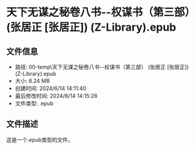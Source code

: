 ﻿# 天下无谋之秘卷八书--权谋书（第三部） (张居正 [张居正]) (Z-Library).epub

## 文件信息
- 路径: 00-temp\天下无谋之秘卷八书--权谋书（第三部） (张居正 [张居正]) (Z-Library).epub
- 大小: 6.24 MB
- 创建时间: 2024/6/14 14:11:40
- 最后修改时间: 2024/6/14 14:15:28
- 文件类型: .epub

## 文件描述
这是一个.epub类型的文件。

